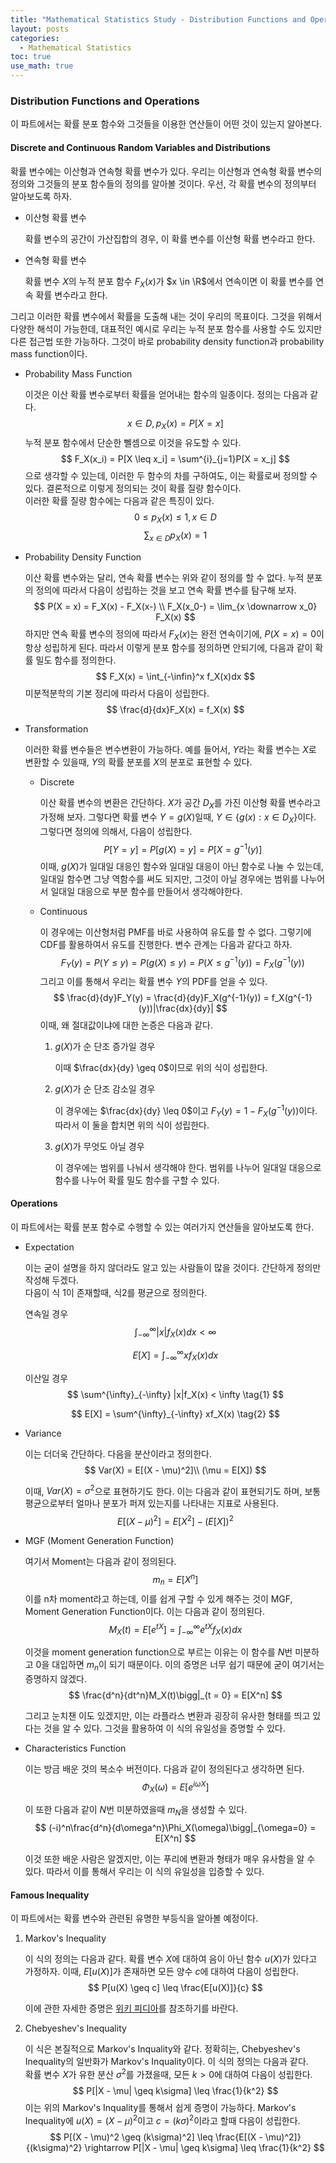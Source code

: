 ```yaml
---
title: "Mathematical Statistics Study - Distribution Functions and Operations"
layout: posts
categories:
  - Mathematical Statistics
toc: true
use_math: true
---
```


### Distribution Functions and Operations

이 파트에서는 확률 분포 함수와 그것들을 이용한 연산들이 어떤 것이 있는지 알아본다.

#### Discrete and Continuous Random Variables and Distributions

확률 변수에는 이산형과 연속형 확률 변수가 있다. 우리는 이산형과 연속형 확률 변수의 정의와 그것들의 분포 함수들의 정의를 알아볼 것이다. 우선, 각 확률 변수의 정의부터 알아보도록 하자.

* 이산형 확률 변수
  
  확률 변수의 공간이 가산집합의 경우, 이 확률 변수를 이산형 확률 변수라고 한다.

* 연속형 확률 변수
  
  확률 변수 $X$의 누적 분포 함수 $F_X(x)$가 $x \in \R$에서 연속이면 이 확률 변수를 연속 확률 변수라고 한다.

그리고 이러한 확률 변수에서 확률을 도출해 내는 것이 우리의 목표이다. 그것을 위해서 다양한 해석이 가능한데, 대표적인 예시로 우리는 누적 분포 함수를 사용할 수도 있지만 다른 접근법 또한 가능하다. 그것이 바로 probability density function과 probability mass function이다. 

* Probability Mass Function
  
  이것은 이산 확률 변수로부터 확률을 얻어내는 함수의 일종이다. 정의는 다음과 같다.
  $$
  x \in D, p_X(x) = P[X = x]
  \tag{1}
  $$
  누적 분포 함수에서 단순한 뻴셈으로 이것을 유도할 수 있다. 
  $$
  F_X(x_i) = P[X \leq x_i] = \sum^{i}_{j=1}P[X = x_j]
  $$
  으로 생각할 수 있는데, 이러한 두 함수의 차를 구하여도, 이는 확률로써 정의할 수 있다. 결론적으로 이렇게 정의되는 것이 확률 질량 함수이다.  
  이러한 확률 질량 함수에는 다음과 같은 특징이 있다.
  $$
  0 \leq p_X(x) \leq 1, x \in D
  \tag{1}
  $$
  $$
  \sum_{x \in D} p_X(x) = 1
  \tag{2}
  $$

* Probability Density Function
  
  이산 확률 변수와는 달리, 연속 확률 변수는 위와 같이 정의를 할 수 없다. 누적 분포의 정의에 따라서 다음이 성립하는 것을 보고 연속 확률 변수를 탐구해 보자.
  $$
  P(X = x) = F_X(x) - F_X(x-) \\
  F_X(x_0-) = \lim_{x \downarrow x_0} F_X(x)
  $$
  하지만 연속 확률 변수의 정의에 따라서 $F_X(x)$는 완전 연속이기에, $P(X = x) = 0$이 항상 성립하게 된다. 따라서 이렇게 분포 함수를 정의하면 안되기에, 다음과 같이 확률 밀도 함수를 정의한다.
  $$
  F_X(x) = \int_{-\infin}^x f_X(x)dx
  $$
  미분적분학의 기본 정리에 따라서 다음이 성립한다.
  $$
  \frac{d}{dx}F_X(x) = f_X(x)
  $$

* Transformation

  이러한 확률 변수들은 변수변환이 가능하다. 예를 들어서, $Y$라는 확률 변수는 $X$로 변환할 수 있을때, $Y$의 확률 분포를 $X$의 분포로 표현할 수 있다.

  * Discrete
    
    이산 확률 변수의 변환은 간단하다. $X$가 공간 $D_X$를 가진 이산형 확률 변수라고 가정해 보자. 그렇다면 확률 변수 $Y = g(X)$일때, $Y \in \{g(x): x \in D_X\}$이다. 그렇다면 정의에 의해서, 다음이 성립한다.
    $$
    P[Y = y] = P[g(X) = y] = P[X = g^{-1}(y)]
    $$
    이때, $g(X)$가 일대일 대응인 함수와 일대일 대응이 아닌 함수로 나눌 수 있는데, 일대일 함수면 그냥 역함수를 써도 되지만, 그것이 아닐 경우에는 범위를 나누어서 일대일 대응으로 부분 함수를 만들어서 생각해야한다. 

  * Continuous

    이 경우에는 이산형처럼 PMF를 바로 사용하여 유도를 할 수 없다. 그렇기에 CDF를 활용하여서 유도를 진행한다. 변수 관계는 다음과 같다고 하자.
    $$
    F_Y(y) = P(Y \leq y) = P(g(X) \leq y) = P(X \leq g^{-1}(y)) = F_X(g^{-1}(y))
    $$
    그리고 이를 통해서 우리는 확률 변수 $Y$의 PDF를 얻을 수 있다.
    $$
    \frac{d}{dy}F_Y(y) = \frac{d}{dy}F_X(g^{-1}(y)) = f_X(g^{-1}(y))|\frac{dx}{dy}|
    $$
    이때, 왜 절대값이냐에 대한 논증은 다음과 같다.
    
    1. $g(X)$가 순 단조 증가일 경우
        
        이때 $\frac{dx}{dy} \geq 0$이므로 위의 식이 성립한다.

    2. $g(X)$가 순 단조 감소일 경우

        이 경우에는 $\frac{dx}{dy} \leq 0$이고 $F_Y(y) = 1 - F_X(g^{-1}(y))$이다.
        따라서 이 둘을 합치면 위의 식이 성립한다.

    3. $g(X)$가 무엇도 아닐 경우
        
        이 경우에는 범위를 나눠서 생각해야 한다. 범위를 나누어 일대일 대응으로 함수를 나누어 확률 밀도 함수를 구할 수 있다.

#### Operations

이 파트에서는 확률 분포 함수로 수행할 수 있는 여러가지 연산들을 알아보도록 한다.

* Expectation
  
  이는 굳이 설명을 하지 않더라도 알고 있는 사람들이 많을 것이다. 간단하게 정의만 작성해 두겠다.  
  다음이 식 1이 존재할때, 식2를 평균으로 정의한다.
  
  연속일 경우
  $$
  \int_{-\infty}^{\infty} |x|f_X(x)dx < \infty
  \tag{1}
  $$

  $$
  E[X] = \int_{-\infty}^{\infty} xf_X(x)dx
  \tag{2}
  $$ 

  이산일 경우
  $$
  \sum^{\infty}_{-\infty} |x|f_X(x) < \infty
  \tag{1}
  $$

  $$
  E[X] = \sum^{\infty}_{-\infty} xf_X(x)
  \tag{2}
  $$

* Variance
  
  이는 더더욱 간단하다. 다음을 분산이라고 정의한다.
  $$
  Var(X) = E[(X - \mu)^2]\\
  (\mu = E[X])
  $$ 
  
  이때, $Var(X) = \sigma^2$으로 표현하기도 한다.
  이는 다음과 같이 표현되기도 하며, 보통 평균으로부터 얼마나 분포가 퍼져 있는지를 나타내는 지표로 사용된다.
  $$
  E[(X - \mu)^2] = E[X^2] - (E[X])^2
  $$

* MGF (Moment Generation Function)
  
  여기서 Moment는 다음과 같이 정의된다.  
  $$
  m_n = E[X^n]
  $$
  이를 n차 moment라고 하는데, 이를 쉽게 구할 수 있게 해주는 것이 MGF, Moment Generation Function이다. 이는 다음과 같이 정의된다.
  $$
  M_X(t) = E[e^{tX}] = \int_{-\infty}^{\infty} e^{tX}f_X(x)dx
  $$

  이것을 moment generation function으로 부르는 이유는 이 함수를 $N$번 미분하고 0을 대입하면 $m_n$이 되기 때문이다. 이의 증명은 너무 쉽기 때문에 굳이 여기서는 증명하지 않겠다.
  $$
  \frac{d^n}{dt^n}M_X(t)\bigg|_{t = 0}  = E[X^n]
  $$

  그리고 눈치챈 이도 있겠지만, 이는 라플라스 변환과 굉장히 유사한 형태를 띄고 있다는 것을 알 수 있다. 그것을 활용하여 이 식의 유일성을 증명할 수 있다.

* Characteristics Function
  
  이는 방금 배운 것의 복소수 버전이다. 다음과 같이 정의된다고 생각하면 된다.
  $$
  \Phi_X(\omega) = E[e^{i\omega X}]
  $$

  이 또한 다음과 같이 $N$번 미분하였을때 $m_N$을 생성할 수 있다.
  $$
  (-i)^n\frac{d^n}{d\omega^n}\Phi_X(\omega)\bigg|_{\omega=0} = E[X^n]
  $$

  이것 또한 배운 사람은 알겠지만, 이는 푸리에 변환과 형태가 매우 유사함을 알 수 있다. 따라서 이를 통해서 우리는 이 식의 유일성을 입증할 수 있다.

#### Famous Inequality

이 파트에서는 확률 변수와 관련된 유명한 부등식을 알아볼 예정이다.

1. Markov's Inequality
  
    이 식의 정의는 다음과 같다.
    확률 변수 $X$에 대하여 음이 아닌 함수 $u(X)$가 있다고 가정하자. 이때, $E[u(X)]$가 존재하면 모든 양수 $c$에 대하여 다음이 성립한다.
    $$
    P[u(X) \geq c] \leq \frac{E[u(X)]}{c}
    $$ 

    이에 관한 자세한 증명은 [위키 피디아](https://en.wikipedia.org/wiki/Markov%27s_inequality)를 참조하기를 바란다.

2. Chebyeshev's Inequality

    이 식은 본질적으로 Markov's Inquality와 같다. 정확히는, Chebyeshev's Inequality의 일반화가 Markov's Inquality이다. 이 식의 정의는 다음과 같다.  
    확률 변수 $X$가 유한 분산 $\sigma^2$를 가졌을때, 모든 $k > 0$에 대하여 다음이 성립한다.
    $$
    P[|X - \mu| \geq k\sigma] \leq \frac{1}{k^2}
    $$
    이는 위의 Markov's Inquality를 통해서 쉽게 증명이 가능하다.
    Markov's Inequality에 $u(X) = (X - \mu)^2$이고 $c = (k\sigma)^2$이라고 할때 다음이 성립한다.
    $$
    P[(X - \mu)^2 \geq (k\sigma)^2] \leq \frac{E[(X - \mu)^2]}{(k\sigma)^2}
    \rightarrow P[|X - \mu| \geq k\sigma] \leq \frac{1}{k^2}
    $$
    
